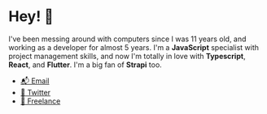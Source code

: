 # Hey! 👋  

I've been messing around with computers since I was 11 years old, and working as a developer for almost 5 years. I'm a **JavaScript** specialist with project management skills, and now I'm totally in love with **Typescript**, **React**, and **Flutter**. I'm a big fan of **Strapi** too.

- [📬  Email](mailto:hendy@hserrano.me)
- [🐤  Twitter](https://twitter.com/hserranome)
- [💼  Freelance](https://www.hserrano.me/freelance)
